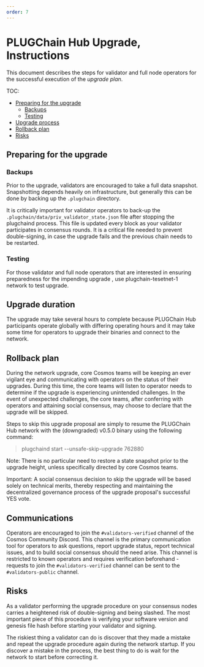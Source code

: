 ```yaml
---
order: 7
---
```


# PLUGChain Hub Upgrade, Instructions

This document describes the steps for validator and full node operators for the successful execution of the *upgrade plan*. 

TOC:
- [Preparing for the upgrade](#preparing-for-the-upgrade)
  - [Backups](#backups)
  - [Testing](#testing)
- [Upgrade process](./upgrade-process.md)
- [Rollback plan](#rollback-plan)
- [Risks](#risks)


## Preparing for the upgrade

### Backups

Prior to the upgrade, validators are encouraged to take a full data snapshot. Snapshotting depends heavily on infrastructure, but generally this can be done by backing up the `.plugchain` directory.

It is critically important for validator operators to back-up the `.plugchain/data/priv_validator_state.json` file after stopping the plugchaind process. This file is updated every block as your validator participates in consensus rounds. It is a critical file needed to prevent double-signing, in case the upgrade fails and the previous chain needs to be restarted.

### Testing

For those validator and full node operators that are interested in ensuring preparedness for the impending upgrade , use plugchain-tesetnet-1 network to test upgrade.

## Upgrade duration

The upgrade may take several hours to complete because PLUGChain Hub participants operate globally with differing operating hours and it may take some time for operators to upgrade their binaries and connect to the network.

## Rollback plan

During the network upgrade, core Cosmos teams will be keeping an ever vigilant eye and communicating with operators on the status of their upgrades. During this time, the core teams will listen to operator needs to determine if the upgrade is experiencing unintended challenges. In the event of unexpected challenges, the core teams, after conferring with operators and attaining social consensus, may choose to declare that the upgrade will be skipped. 

Steps to skip this upgrade proposal are simply to resume the PLUGChain Hub network with the (downgraded) v0.5.0 binary using the following command:

> plugchaind start --unsafe-skip-upgrade 762880

Note: There is no particular need to restore a state snapshot prior to the upgrade height, unless specifically directed by core Cosmos teams.

Important: A social consensus decision to skip the upgrade will be based solely on technical merits, thereby respecting and maintaining the decentralized governance process of the upgrade proposal's successful YES vote.

## Communications

Operators are encouraged to join the `#validators-verified` channel of the Cosmos Community Discord. This channel is the primary communication tool for operators to ask questions, report upgrade status, report technical issues, and to build social consensus should the need arise. This channel is restricted to known operators and requires verification beforehand - requests to join the `#validators-verified` channel can be sent to the `#validators-public` channel.  

## Risks

As a validator performing the upgrade procedure on your consensus nodes carries a heightened risk of double-signing and being slashed. The most important piece of this procedure is verifying your software version and genesis file hash before starting your validator and signing.

The riskiest thing a validator can do is discover that they made a mistake and repeat the upgrade procedure again during the network startup. If you discover a mistake in the process, the best thing to do is wait for the network to start before correcting it. 